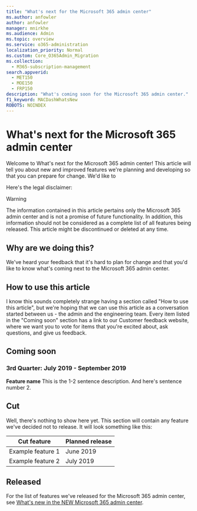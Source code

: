 ```yaml
---
title: "What's next for the Microsoft 365 admin center"
ms.author: anfowler
author: anfowler
manager: mnirkhe
ms.audience: Admin
ms.topic: overview
ms.service: o365-administration
localization_priority: Normal
ms.custom: Core_O365Admin_Migration
ms.collection:
  - M365-subscription-management
search.appverid:
  - MET150
  - MOE150
  - FRP150
description: "What's coming soon for the Microsoft 365 admin center."
f1_keyword: MACDashWhatsNew
ROBOTS: NOINDEX
---
```


# What's next for the Microsoft 365 admin center

Welcome to What's next for the Microsoft 365 admin center! This article will tell you about new and improved features we're planning and developing so that you can prepare for change. We'd like to 

Here's the legal disclaimer:
> [!WARNING]
> The information contained in this article pertains only the Microsoft 365 admin center and is not a promise of future functionality. In addition, this information should not be considered as a complete list of all features being released. This article might be discontinued or deleted at any time.

## Why are we doing this?
We've heard your feedback that it's hard to plan for change and that you'd like to know what's coming next to the Microsoft 365 admin center. 

## How to use this article
I know this sounds completely strange having a section called "How to use this article", but we're hoping that we can use this article as a conversation started between us - the admin and the engineering team. Every item listed in the "Coming soon" section has a link to our Customer feedback website, where we want you to vote for items that you're excited about, ask questions, and give us feedback. 

## Coming soon

### 3rd Quarter: July 2019 - September 2019
**Feature name**
This is the 1-2 sentence description. And here's sentence number 2.
<Link to OCV item>

## Cut
Well, there's nothing to show here yet. This section will contain any feature we've decided not to release. It will look something like this:

|Cut feature |Planned release |
|---------|---------|
|Example feature 1 | June 2019   |
|Example feature 2 | July 2019   |

## Released
For the list of features we've released for the Microsoft 365 admin center, see [What's new in the NEW Microsoft 365 admin center](Office365-Admin/whats-new-in-preview.md).

